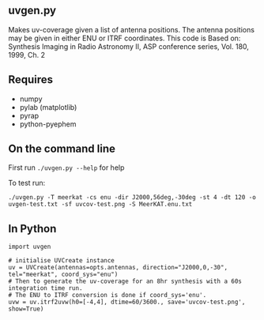 ## uvgen.py
Makes uv-coverage given a list of antenna positions. 
The antenna positions may be given in either ENU or ITRF coordinates.
This code is Based on: 
Synthesis Imaging in Radio Astronomy II, ASP conference series, Vol. 180, 1999, Ch. 2

Requires
----
* numpy  
* pylab (matplotlib)  
* pyrap  
* python-pyephem 


On the command line
-----
First run `./uvgen.py --help` for help  

To test run:
```
./uvgen.py -T meerkat -cs enu -dir J2000,56deg,-30deg -st 4 -dt 120 -o uvgen-test.txt -sf uvcov-test.png -S MeerKAT.enu.txt
``` 


In Python
----
```
import uvgen

# initialise UVCreate instance
uv = UVCreate(antennas=opts.antennas, direction="J2000,0,-30", tel="meerkat", coord_sys="enu")
# Then to generate the uv-coverage for an 8hr synthesis with a 60s integration time run. 
# The ENU to ITRF conversion is done if coord_sys='enu'. 
uvw = uv.itrf2uvw(h0=[-4,4], dtime=60/3600., save='uvcov-test.png', show=True)
```

